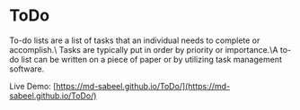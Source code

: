 # ToDo
To-do lists are a list of tasks that an individual needs to complete or accomplish.\ Tasks are typically put in order by priority or importance.\A to-do list can be written on a piece of paper or by utilizing task management software.

Live Demo: [https://md-sabeel.github.io/ToDo/](https://md-sabeel.github.io/ToDo/)

